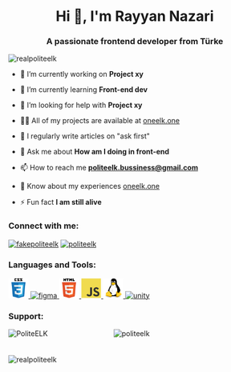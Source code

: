 <h1 align="center">Hi 👋, I'm Rayyan Nazari</h1>
<h3 align="center">A passionate frontend developer from Türke</h3>

<p align="left"> <img src="https://komarev.com/ghpvc/?username=realpoliteelk&label=realPoliteELK&color=0e75b6&style=flat" alt="realpoliteelk" /> </p>

- 🔭 I’m currently working on **Project xy**

- 🌱 I’m currently learning **Front-end dev**

- 🤝 I’m looking for help with **Project xy**

- 👨‍💻 All of my projects are available at [oneelk.one](oneelk.one)

- 📝 I regularly write articles on "ask first"

- 💬 Ask me about **How am I doing in front-end**

- 📫 How to reach me **politeelk.bussiness@gmail.com**

- 📄 Know about my experiences [oneelk.one](oneelk.one)

- ⚡ Fun fact **I am still alive**

<h3 align="left">Connect with me:</h3>
<p align="left">
<a href="https://twitter.com/fakepoliteelk" target="blank"><img align="center" src="https://raw.githubusercontent.com/rahuldkjain/github-profile-readme-generator/master/src/images/icons/Social/twitter.svg" alt="fakepoliteelk" height="30" width="40" /></a>
<a href="https://instagram.com/politeelk" target="blank"><img align="center" src="https://raw.githubusercontent.com/rahuldkjain/github-profile-readme-generator/master/src/images/icons/Social/instagram.svg" alt="politeelk" height="30" width="40" /></a>
</p>

<h3 align="left">Languages and Tools:</h3>
<p align="left"> <a href="https://www.w3schools.com/css/" target="_blank" rel="noreferrer"> <img src="https://raw.githubusercontent.com/devicons/devicon/master/icons/css3/css3-original-wordmark.svg" alt="css3" width="40" height="40"/> </a> <a href="https://www.figma.com/" target="_blank" rel="noreferrer"> <img src="https://www.vectorlogo.zone/logos/figma/figma-icon.svg" alt="figma" width="40" height="40"/> </a> <a href="https://www.w3.org/html/" target="_blank" rel="noreferrer"> <img src="https://raw.githubusercontent.com/devicons/devicon/master/icons/html5/html5-original-wordmark.svg" alt="html5" width="40" height="40"/> </a> <a href="https://developer.mozilla.org/en-US/docs/Web/JavaScript" target="_blank" rel="noreferrer"> <img src="https://raw.githubusercontent.com/devicons/devicon/master/icons/javascript/javascript-original.svg" alt="javascript" width="40" height="40"/> </a> <a href="https://www.linux.org/" target="_blank" rel="noreferrer"> <img src="https://raw.githubusercontent.com/devicons/devicon/master/icons/linux/linux-original.svg" alt="linux" width="40" height="40"/> </a> <a href="https://unity.com/" target="_blank" rel="noreferrer"> <img src="https://www.vectorlogo.zone/logos/unity3d/unity3d-icon.svg" alt="unity" width="40" height="40"/> </a> </p>

<h3 align="left">Support:</h3>
<p><a href="https://www.buymeacoffee.com/PoliteELK "> <img align="left" src="https://cdn.buymeacoffee.com/buttons/v2/default-yellow.png" height="50" width="210" alt="PoliteELK " /></a><a href="https://ko-fi.com/politeelk"> <img align="left" src="https://cdn.ko-fi.com/cdn/kofi3.png?v=3" height="50" width="210" alt="politeelk" /></a></p><br><br>

<p><img align="center" src="https://github-readme-stats.vercel.app/api/top-langs?username=realpoliteelk&show_icons=true&theme=tokyonight&bg_color=ffffff&locale=en&layout=compact" alt="realpoliteelk" /></p>
